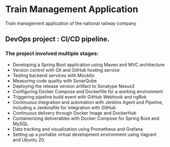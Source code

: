 # Train Management Application
Train management application of the national railway company

## DevOps project : CI/CD pipeline.

### The project involved multiple stages:

* Developing a Spring Boot application using Maven and MVC architecture
* Version control with Git and GitHub hosting service
* Testing backend services with Mockito
* Measuring code quality with SonarQube
* Deploying the release version artifact to Sonatype Nexus3
* Configuring Docker Compose and Dockerfile for a working environment
* Triggering pipeline build event with GitHub Webhook and ngRok
* Continuous integration and automation with Jenkins Agent and Pipeline, including a Jenkinsfile for integration with GitHub
* Continuous delivery through Docker Image and DockerHub
* Containerizing deliverables with Docker Compose for Spring Boot and MySQL
* Data tracking and visualization using Prometheus and Grafana
* Setting up a portable virtual development environment using Vagrant and Ubuntu 20.
